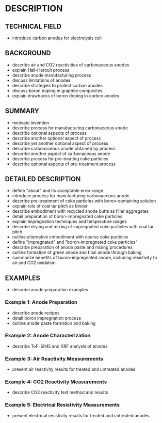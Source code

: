 # DESCRIPTION

## TECHNICAL FIELD

- introduce carbon anodes for electrolysis cell

## BACKGROUND

- describe air and CO2 reactivities of carbonaceous anodes
- explain Hall-Héroult process
- describe anode manufacturing process
- discuss limitations of anodes
- describe strategies to protect carbon anodes
- discuss boron doping in graphite composites
- explain drawbacks of boron doping in carbon anodes

## SUMMARY

- motivate invention
- describe process for manufacturing carbonaceous anode
- describe optional aspects of process
- describe another optional aspect of process
- describe yet another optional aspect of process
- describe carbonaceous anode obtained by process
- describe another aspect of carbonaceous anode
- describe process for pre-treating coke particles
- describe optional aspects of pre-treatment process

## DETAILED DESCRIPTION

- define "about" and its acceptable error range
- introduce process for manufacturing carbonaceous anode
- describe pre-treatment of coke particles with boron-containing solution
- explain role of coal tar pitch as binder
- describe embodiment with recycled anode butts as filler aggregates
- detail preparation of boron-impregnated coke particles
- explain impregnation techniques and temperature ranges
- describe drying and mixing of impregnated coke particles with coal tar pitch
- outline alternative embodiment with coarse coke particles
- define "impregnated" and "boron-impregnated coke particles"
- describe preparation of anode paste and mixing procedures
- outline formation of green anode and final anode through baking
- summarize benefits of boron-impregnated anode, including resistivity to air and CO2 oxidation

## EXAMPLES

- describe anode preparation examples

### Example 1: Anode Preparation

- describe anode recipes
- detail boron impregnation process
- outline anode paste formation and baking

### Example 2: Anode Characterization

- describe ToF-SIMS and XRF analysis of anodes

### Example 3: Air Reactivity Measurements

- present air reactivity results for treated and untreated anodes

### Example 4: CO2 Reactivity Measurements

- describe CO2 reactivity test method and results

### Example 5: Electrical Resistivity Measurements

- present electrical resistivity results for treated and untreated anodes

